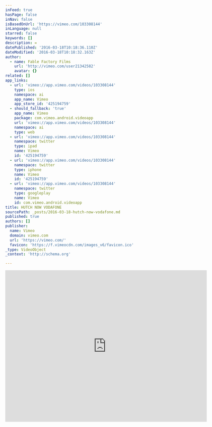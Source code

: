 ```yaml
---
inFeed: true
hasPage: false
inNav: false
isBasedOnUrl: 'https://vimeo.com/103308144'
inLanguage: null
starred: false
keywords: []
description: =
datePublished: '2016-03-18T10:18:36.110Z'
dateModified: '2016-03-18T10:18:32.163Z'
author:
  - name: Fable Factory Films
    url: 'http://vimeo.com/user21342582'
    avatar: {}
related: []
app_links:
  - url: 'vimeo://app.vimeo.com/videos/103308144'
    type: ios
    namespace: ai
    app_name: Vimeo
    app_store_id: '425194759'
  - should_fallback: 'true'
    app_name: Vimeo
    package: com.vimeo.android.videoapp
    url: 'vimeo://app.vimeo.com/videos/103308144'
    namespace: ai
    type: web
  - url: 'vimeo://app.vimeo.com/videos/103308144'
    namespace: twitter
    type: ipad
    name: Vimeo
    id: '425194759'
  - url: 'vimeo://app.vimeo.com/videos/103308144'
    namespace: twitter
    type: iphone
    name: Vimeo
    id: '425194759'
  - url: 'vimeo://app.vimeo.com/videos/103308144'
    namespace: twitter
    type: googleplay
    name: Vimeo
    id: com.vimeo.android.videoapp
title: HUTCH NOW VODAFONE
sourcePath: _posts/2016-03-18-hutch-now-vodafone.md
published: true
authors: []
publisher:
  name: Vimeo
  domain: vimeo.com
  url: 'https://vimeo.com/'
  favicon: 'https://f.vimeocdn.com/images_v6/favicon.ico'
_type: VideoObject
_context: 'http://schema.org'

---
```

<iframe src="https://cdn.embedly.com/widgets/media.html?src=https%3A%2F%2Fplayer.vimeo.com%2Fvideo%2F103308144&amp;url=https%3A%2F%2Fvimeo.com%2F103308144&amp;image=http%3A%2F%2Fi.vimeocdn.com%2Fvideo%2F485508614_640.jpg&amp;key=b7d04c9b404c499eba89ee7072e1c4f7&amp;type=text%2Fhtml&amp;schema=vimeo" width="640" height="480" scrolling="no" frameborder="0" allowfullscreen="allowfullscreen" style=""></iframe>